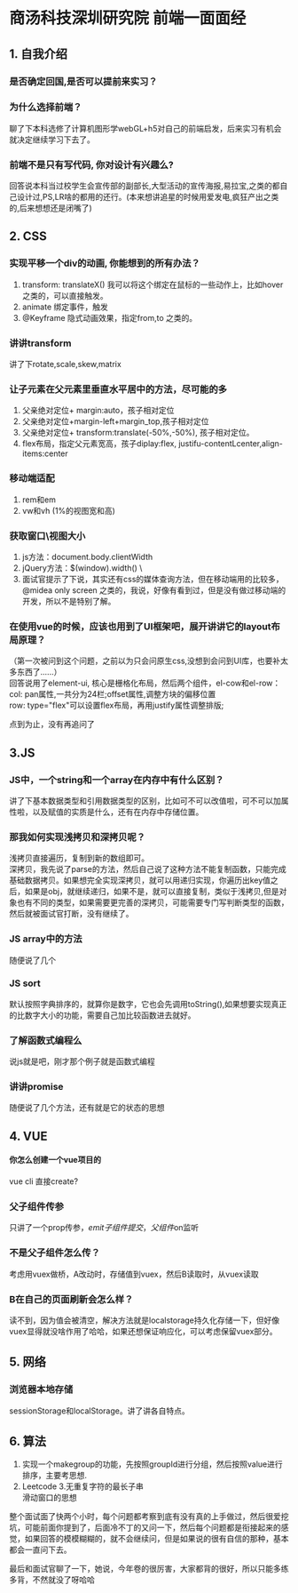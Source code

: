 # 商汤科技深圳研究院 前端一面面经
## 1. 自我介绍
### 是否确定回国,是否可以提前来实习？
### 为什么选择前端？ 
聊了下本科选修了计算机图形学webGL+h5对自己的前端启发，后来实习有机会就决定继续学习下去了。
### 前端不是只有写代码, 你对设计有兴趣么? 
回答说本科当过校学生会宣传部的副部长,大型活动的宣传海报,易拉宝,之类的都自己设计过,PS,LR啥的都用的还行。(本来想讲追星的时候用爱发电,疯狂产出之类的,后来想想还是闭嘴了)
## 2. CSS
### 实现平移一个div的动画, 你能想到的所有办法？
1. transform: translateX()
我可以将这个绑定在鼠标的一些动作上，比如hover之类的，可以直接触发。
2. animate 绑定事件，触发
3. @Keyframe 隐式动画效果，指定from,to 之类的。

### 讲讲transform
讲了下rotate,scale,skew,matrix

### 让子元素在父元素里垂直水平居中的方法，尽可能的多
1. 父亲绝对定位+ margin:auto，孩子相对定位
2. 父亲绝对定位+margin-left+margin_top,孩子相对定位
3. 父亲绝对定位+ transform:translate(-50%,-50%), 孩子相对定位。
4. flex布局，指定父元素宽高，孩子diplay:flex, justifu-contentLcenter,align-items:center

### 移动端适配
1. rem和em
2. vw和vh (1%的视图宽和高)

### 获取窗口\视图大小
1. js方法：document.body.clientWidth
2. jQuery方法：$(window).width() \
3. 面试官提示了下说，其实还有css的媒体查询方法，但在移动端用的比较多，@midea only screen 之类的，我说，好像有看到过，但是没有做过移动端的开发，所以不是特别了解。

### 在使用vue的时候，应该也用到了UI框架吧，展开讲讲它的layout布局原理？
（第一次被问到这个问题，之前以为只会问原生css,没想到会问到UI库，也要补太多东西了......） \
回答说用了element-ui, 核心是栅格化布局，然后两个组件，el-cow和el-row： \
col: pan属性,一共分为24栏;offset属性,调整方块的偏移位置 \
row: type="flex"可以设置flex布局，再用justify属性调整排版; 

点到为止，没有再追问了

## 3.JS
### JS中，一个string和一个array在内存中有什么区别？
讲了下基本数据类型和引用数据类型的区别，比如可不可以改值啦，可不可以加属性啦，以及赋值的实质是什么，还有在内存中存储位置。
### 那我如何实现浅拷贝和深拷贝呢？
浅拷贝直接遍历，复制到新的数组即可。 \
深拷贝，我先说了parse的方法，然后自己说了这种方法不能复制函数，只能完成基础数据拷贝。如果想完全实现深拷贝，就可以用递归实现，你遍历出key值之后，如果是obj，就继续递归，如果不是，就可以直接复制，类似于浅拷贝,但是对象也有不同的类型，如果需要更完善的深拷贝，可能需要专门写判断类型的函数，然后就被面试官打断，没有继续了。
### JS array中的方法
随便说了几个
### JS sort
默认按照字典排序的，就算你是数字，它也会先调用toString(),如果想要实现真正的比数字大小的功能，需要自己加比较函数进去就好。
### 了解函数式编程么
说js就是吧，刚才那个例子就是函数式编程
### 讲讲promise
随便说了几个方法，还有就是它的状态的思想

## 4. VUE
#### 你怎么创建一个vue项目的
vue cli 直接create?

### 父子组件传参
只讲了一个prop传参，$emit子组件提交，父组件$on监听
### 不是父子组件怎么传？
考虑用vuex做桥，A改动时，存储值到vuex，然后B读取时，从vuex读取
### B在自己的页面刷新会怎么样？
读不到，因为值会被清空，解决方法就是localstorage持久化存储一下，但好像vuex显得就没啥作用了哈哈，如果还想保证响应化，可以考虑保留vuex部分。

## 5. 网络
### 浏览器本地存储
sessionStorage和localStorage。讲了讲各自特点。

## 6. 算法
1. 实现一个makegroup的功能，先按照groupId进行分组，然后按照value进行排序，主要考思想.
2. Leetcode 3.无重复字符的最长子串 \
滑动窗口的思想

整个面试面了快两个小时，每个问题都考察到底有没有真的上手做过，然后很爱挖坑，可能前面你提到了，后面冷不丁的又问一下，然后每个问题都是衔接起来的感觉，如果回答的模模糊糊的，就不会继续问，但是如果说的很有自信的那种，基本都会一直问下去。

最后和面试官聊了一下，她说，今年卷的很厉害，大家都背的很好，所以只能多练多背，不然就没了呀哈哈





